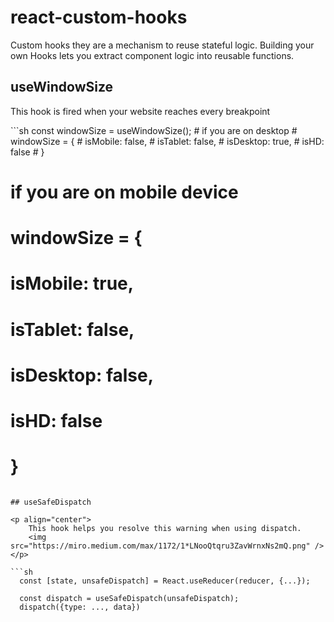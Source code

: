 # react-custom-hooks

Custom hooks they are a mechanism to reuse stateful logic. Building your own Hooks lets you extract component logic into reusable functions.


## useWindowSize
<p>This hook is fired when your website reaches every breakpoint</p>
```sh
const windowSize = useWindowSize();
# if you are on desktop 
# windowSize = { 
#   isMobile: false,
#   isTablet: false,
#   isDesktop: true,
#   isHD: false
# }

# if you are on mobile device 
# windowSize = {
#   isMobile: true,
#   isTablet: false,
#   isDesktop: false,
#   isHD: false
# }
```

## useSafeDispatch

<p align="center">
    This hook helps you resolve this warning when using dispatch.
    <img src="https://miro.medium.com/max/1172/1*LNooQtqru3ZavWrnxNs2mQ.png" />
</p>

```sh
  const [state, unsafeDispatch] = React.useReducer(reducer, {...});

  const dispatch = useSafeDispatch(unsafeDispatch);
  dispatch({type: ..., data})
```

